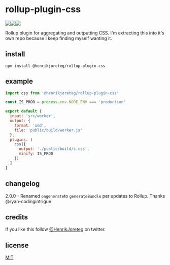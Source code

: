 # rollup-plugin-css

![](https://img.shields.io/npm/dm/@henrikjoreteg/rollup-plugin-css.svg)![](https://img.shields.io/npm/v/@henrikjoreteg/rollup-plugin-css.svg)![](https://img.shields.io/npm/l/@henrikjoreteg/rollup-plugin-css.svg)

Rollup plugin for aggregating and outputting CSS. I'm extracting this into it's own repo because I keep finding myself wanting it.

## install

```
npm install @henrikjoreteg/rollup-plugin-css
```

## example

```javascript
import css from '@henrikjoreteg/rollup-plugin-css'

const IS_PROD = process.env.NODE_ENV === 'production'

export default {
  input: 'src/worker',
  output: {
    format: 'umd',
    file: 'public/build/worker.js'
  },
  plugins: [
    css({
      output: './public/build/s.css',
      minify: IS_PROD
    })
  ]
}
```

## changelog

2.0.0 - Renamed `ongenerate`to `generateBundle` per updates to Rollup. Thanks @ryan-codingintrigue

## credits

If you like this follow [@HenrikJoreteg](http://twitter.com/henrikjoreteg) on twitter.

## license

[MIT](http://mit.joreteg.com/)
